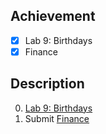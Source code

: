 ## Achievement

- [x] Lab 9: Birthdays
- [x] Finance

## Description

0. [Lab 9: Birthdays](https://cs50.harvard.edu/x/2022/labs/9/)
1. Submit [Finance](https://cs50.harvard.edu/x/2022/psets/9/finance/)